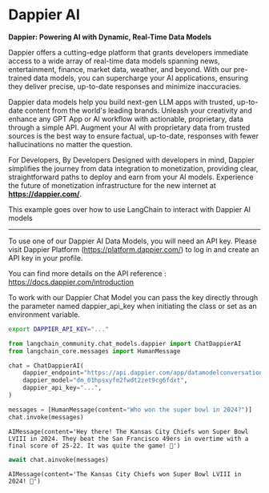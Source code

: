 # Dappier AI

**Dappier: Powering AI with Dynamic, Real-Time Data Models**

Dappier offers a cutting-edge platform that grants developers immediate access to a wide array of real-time data models spanning news, entertainment, finance, market data, weather, and beyond. With our pre-trained data models, you can supercharge your AI applications, ensuring they deliver precise, up-to-date responses and minimize inaccuracies.

Dappier data models help you build next-gen LLM apps with trusted, up-to-date content from the world's leading brands. Unleash your creativity and enhance any GPT App or AI workflow with actionable, proprietary, data through a simple API. Augment your AI with proprietary data from trusted sources is the best way to ensure factual, up-to-date, responses with fewer hallucinations no matter the question.

For Developers, By Developers
Designed with developers in mind, Dappier simplifies the journey from data integration to monetization, providing clear, straightforward paths to deploy and earn from your AI models. Experience the future of monetization infrastructure for the new internet at **https://dappier.com/**.

This example goes over how to use LangChain to interact with Dappier AI models

-----------------------------------------------------------------------------------

To use one of our Dappier AI Data Models, you will need an API key. Please visit Dappier Platform (https://platform.dappier.com/) to log in and create an API key in your profile.


You can find more details on the API reference : https://docs.dappier.com/introduction

To work with our Dappier Chat Model you can pass the key directly through the parameter named dappier_api_key when initiating the class
or set as an environment variable.

```bash
export DAPPIER_API_KEY="..."
```



```python
from langchain_community.chat_models.dappier import ChatDappierAI
from langchain_core.messages import HumanMessage
```


```python
chat = ChatDappierAI(
    dappier_endpoint="https://api.dappier.com/app/datamodelconversation",
    dappier_model="dm_01hpsxyfm2fwdt2zet9cg6fdxt",
    dappier_api_key="...",
)
```


```python
messages = [HumanMessage(content="Who won the super bowl in 2024?")]
chat.invoke(messages)
```




    AIMessage(content='Hey there! The Kansas City Chiefs won Super Bowl LVIII in 2024. They beat the San Francisco 49ers in overtime with a final score of 25-22. It was quite the game! 🏈')




```python
await chat.ainvoke(messages)
```




    AIMessage(content='The Kansas City Chiefs won Super Bowl LVIII in 2024! 🏈')




```python

```


```python

```

